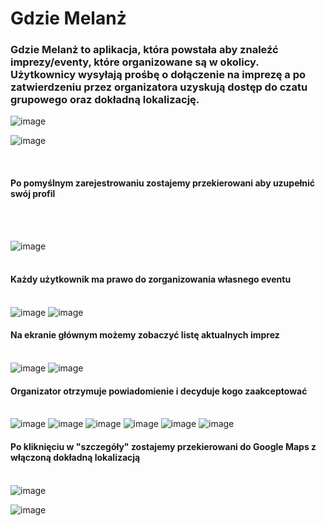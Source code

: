 <h1>Gdzie Melanż</h1>

<h3>Gdzie Melanż to aplikacja, która powstała aby znaleźć imprezy/eventy, które organizowane są w okolicy. Użytkownicy wysyłają prośbę o dołączenie na imprezę
a po zatwierdzeniu przez organizatora uzyskują dostęp do czatu grupowego oraz dokładną lokalizację.</h3>


![image](https://user-images.githubusercontent.com/101346105/178159329-b141b119-0973-456e-9fd7-9cd2dabad0f3.png)

![image](https://user-images.githubusercontent.com/101346105/178159380-a4dec7f8-fb9b-4583-b2b3-34f7cdb3a236.png)

<br><h4>Po pomyślnym zarejestrowaniu zostajemy przekierowani aby uzupełnić swój profil</h4><br>

<br>![image](https://user-images.githubusercontent.com/101346105/178159455-a68a38d1-a918-48be-890b-ac00c79e9f23.png)<br>
<br><h4>Każdy użytkownik ma prawo do zorganizowania własnego eventu</h4><br>
![image](https://user-images.githubusercontent.com/101346105/178159581-373fc6de-e42b-4aea-8d9f-5a6dcbfbd5fd.png)
![image](https://user-images.githubusercontent.com/101346105/178159620-a6834d3a-c8b8-4a20-bee4-04db3002984c.png)
<br><h4>Na ekranie głównym możemy zobaczyć listę aktualnych imprez</h4><br>
![image](https://user-images.githubusercontent.com/101346105/178159983-71cb36c6-4bfa-46b7-9800-21eaa5954472.png)
![image](https://user-images.githubusercontent.com/101346105/178159993-6d183ef6-33b8-446d-ac9a-7f569563d39d.png)
<br><h4>Organizator otrzymuje powiadomienie i decyduje kogo zaakceptować</h4><br>
![image](https://user-images.githubusercontent.com/101346105/178160320-7a326233-293e-4d18-8787-1b21011e9cb0.png)
![image](https://user-images.githubusercontent.com/101346105/178160322-07cdbd1f-7eaf-47f3-94d1-fd94c50a0341.png)
![image](https://user-images.githubusercontent.com/101346105/178160328-ae5aa3e8-7d3a-4200-bd75-f07a266b4929.png)
![image](https://user-images.githubusercontent.com/101346105/178160333-5cd97dc6-d166-46b7-acbe-0b592effc44a.png)
![image](https://user-images.githubusercontent.com/101346105/178160345-76114b50-a5d6-4e15-b8ee-b434528408d0.png)
![image](https://user-images.githubusercontent.com/101346105/178160349-5e7de854-3989-40fb-b277-0b2a8ebd0d3c.png)
<br><h4>Po kliknięciu w "szczegóły" zostajemy przekierowani do Google Maps z włączoną dokładną lokalizacją</h4><br>
![image](https://user-images.githubusercontent.com/101346105/178160376-8c582f16-d557-4a97-974a-a0cb6cc6b081.png)

![image](https://user-images.githubusercontent.com/101346105/178160371-62923bb6-8cca-47be-ad74-00ec09a140fc.png)


